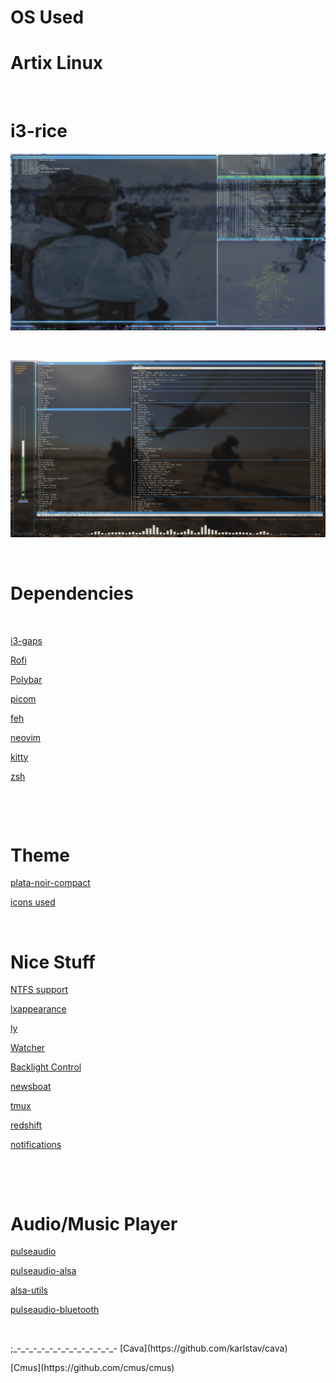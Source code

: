 # OS Used
# Artix Linux

<p>&nbsp;</p> 
    <p></p>

# i3-rice
<p align="center">
  <img src="https://github.com/SometimesSquishy/i3installscript/blob/main/Screenshots/2022-04-23_21-24_1.png">
</p>

<p>&nbsp;</p> 
    <p></p>
    
<p align="center">
  <img src="https://github.com/SometimesSquishy/i3installscript/blob/main/Screenshots/2022-04-23_21-24.png">
</p>

<p>&nbsp;</p> 
    <p></p>
    
# Dependencies

<p>&nbsp;</p> 
    <p></p>
    
[i3-gaps](https://github.com/Airblader/i3)   <p></p>
[Rofi](https://github.com/davatorium/rofi)   <p></p>
[Polybar](https://github.com/polybar/polybar)   <p></p>
[picom](https://github.com/yshui/picom)   <p></p>
[feh](https://github.com/derf/feh)   <p></p> 
[neovim](https://github.com/neovim/neovim)   <p></p>
[kitty](https://sw.kovidgoyal.net/kitty/)   <p></p>
[zsh](https://wiki.archlinux.org/title/Zsh#Installation)   <p></p>

<p>&nbsp;</p> 
    <p></p>
<p>&nbsp;</p> 
    <p></p>

# Theme
[plata-noir-compact](https://aur.archlinux.org/packages/plata-theme)   <p></p>
[icons used](https://github.com/snwh/faba-icon-theme)   <p></p>
 
<p>&nbsp;</p> 
    <p></p>
    
# Nice Stuff
[NTFS support](https://wiki.archlinux.org/title/NTFS-3G)   <p></p>
[lxappearance](https://archlinux.org/packages/community/x86_64/lxappearance-gtk3/)   <p></p>
[ly](https://github.com/fairyglade/ly)   <p></p>
[Watcher](https://github.com/Waishnav/Watcher)   <p></p>
[Backlight Control](https://aur.archlinux.org/packages/backlight_control)   <p></p>
[newsboat](https://wiki.archlinux.org/title/Newsboat)   <p></p>
[tmux](https://github.com/tmux/tmux)  <p></p>
[redshift](https://github.com/jonls/redshift)   <p></p>
[notifications](https://github.com/dunst-project/dunst)   <p></p>
<p>&nbsp;</p> 
    <p></p>
<p>&nbsp;</p> 
    <p></p>

# Audio/Music Player
[pulseaudio](https://archlinux.org/packages/?name=pulseaudio)   <p></p>
[pulseaudio-alsa](https://archlinux.org/packages/?name=pulseaudio-alsa)   <p></p>
[alsa-utils](https://archlinux.org/packages/?name=alsa-utils)   <p></p>
[pulseaudio-bluetooth](https://archlinux.org/packages/extra/x86_64/pulseaudio-bluetooth/)   <p></p>

<p>&nbsp;</p> 
    <p></p>
;_-_-_-_-_-_-_-_-_-_-_-_-_-
[Cava](https://github.com/karlstav/cava)   <p></p>
[Cmus](https://github.com/cmus/cmus)   <p></p>
